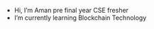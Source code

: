 - Hi, I’m Aman pre final year CSE fresher
- I’m currently learning Blockchain Technology


<!---
a-MaNJaNgRa/a-MaNJaNgRa is a ✨ special ✨ repository because its `README.md` (this file) appears on your GitHub profile.
You can click the Preview link to take a look at your changes.
--->
